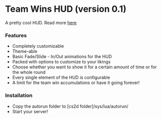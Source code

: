 # Team Wins HUD  (version 0.1) #

A pretty cool HUD.
Read more [here](http://www.unrealsoftware.de/files_show.php?file=16778)

### Features ###

* Completely customizable
* Theme-able
* Basic Fade/Slide - In/Out animations for the HUD
* Packed with options to customize to your likings
* Choose whether you want to show it for a certain amount of time or for the whole round
* Every single element of the HUD is configurable
* A limit for the team win accumulations or have it going forever!

### Installation ###

* Copy the autorun folder to [cs2d folder]/sys/lua/autorun/
* Start your server!